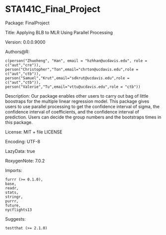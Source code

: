 # STA141C_Final_Project
Package: FinalProject

Title: Applying BLB to MLR Using Parallel Processing

Version: 0.0.0.9000

Authors@R: 

    c(person("Zhuoheng", "Han", email = "hzhhan@ucdavis.edu", role = c("aut","cre")),
    person("Christopher","Ton",email="chrton@ucdavis.edu",role = c("aut","ctb")),
    person("Samuel","Krut",email="sdkrut@ucdavis.edu",role = c("aut","ctb")),
    person("Valerie","Tu",email="vttu@ucdavis.edu",role = "ctb"))
    
Description: Our package enables other users to carry out bag of little boostraps for the multiple linear regression model. This package gives users to use parallel processing to get the confidence interval of sigma, the confidence interval of coefficients, and the confidence interval of prediction. Users can decide the group numbers and the bootstraps times in this package.

License: MIT + file LICENSE

Encoding: UTF-8

LazyData: true

RoxygenNote: 7.0.2

Imports: 

    furrr (>= 0.1.0),
    base,
    readr,
    stats,
    stringr,
    purrr,
    future,
    nycflights13
    
Suggests: 

    testthat (>= 2.1.0)
